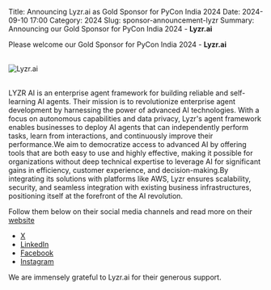 Title: Announcing Lyzr.ai as Gold Sponsor for PyCon India 2024
Date: 2024-09-10 17:00
Category: 2024
Slug: sponsor-announcement-lyzr
Summary: Announcing our Gold Sponsor for PyCon India 2024 - **Lyzr.ai**

Please welcome our Gold Sponsor for PyCon India 2024 - **Lyzr.ai**

<br>
<div class="text-center">
  <a href="https://www.lyzr.ai/" target="_blank" style="border: none; text-decoration: none;">
    <img src="{static}/images/2024/sponsor-lyzr.png" alt="Lyzr.ai" class="img-fluid responsive-image">
  </a>
</div>
<br>

LYZR AI is an enterprise agent framework for building reliable and self-learning AI agents. Their mission is to revolutionize enterprise agent development by harnessing the power of advanced AI technologies. With a focus on autonomous capabilities and data privacy, Lyzr's agent framework enables businesses to deploy AI agents that can independently perform tasks, learn from interactions, and continuously improve their performance.We aim to democratize access to advanced AI by offering tools that are both easy to use and highly effective, making it possible for organizations without deep technical expertise to leverage AI for significant gains in efficiency, customer experience, and decision-making.By integrating its solutions with platforms like AWS, Lyzr ensures scalability, security, and seamless integration with existing business infrastructures, positioning itself at the forefront of the AI revolution.

Follow them below on their social media channels and read more on their [website](https://www.lyzr.ai/)

- [X](https://x.com/lyzrai)
- [LinkedIn](https://www.linkedin.com/company/lyzr-platform)
- [Facebook](https://www.facebook.com/profile.php?id=61560540832224&mibextid=ZbWKwL)
- [Instagram](https://www.instagram.com/lyzr.ai/)

We are immensely grateful to Lyzr.ai for their generous support.
